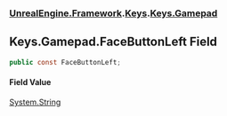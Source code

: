 ### [UnrealEngine.Framework](./UnrealEngine-Framework.md 'UnrealEngine.Framework').[Keys](./Keys.md 'UnrealEngine.Framework.Keys').[Keys.Gamepad](./Keys-Gamepad.md 'UnrealEngine.Framework.Keys.Gamepad')
## Keys.Gamepad.FaceButtonLeft Field
  
```csharp
public const FaceButtonLeft;
```
#### Field Value
[System.String](https://docs.microsoft.com/en-us/dotnet/api/System.String 'System.String')  
